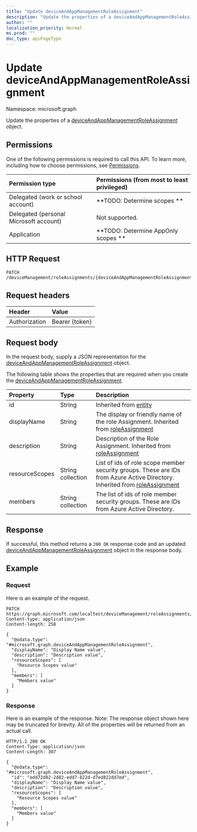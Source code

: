 ```yaml
---
title: "Update deviceAndAppManagementRoleAssignment"
description: "Update the properties of a deviceAndAppManagementRoleAssignment object."
author: ""
localization_priority: Normal
ms.prod: ""
doc_type: apiPageType
---
```


# Update deviceAndAppManagementRoleAssignment

Namespace: microsoft.graph

Update the properties of a [deviceAndAppManagementRoleAssignment](../resources/deviceandappmanagementroleassignment.md) object.

## Permissions
One of the following permissions is required to call this API. To learn more, including how to choose permissions, see [Permissions](/concepts/permissions-reference.md).

|Permission type|Permissions (from most to least privileged)|
|:---|:---|
|Delegated (work or school account)|**TODO: Determine scopes **|
|Delegated (personal Microsoft account)|Not supported.|
|Application|**TODO: Determine AppOnly scopes **|

## HTTP Request
<!-- {
  "blockType": "ignored"
}
-->
``` http
PATCH /deviceManagement/roleAssignments/{deviceAndAppManagementRoleAssignmentId}
```

## Request headers
|Header|Value|
|:---|:---|
|Authorization|Bearer {token}|

## Request body
In the request body, supply a JSON representation for the [deviceAndAppManagementRoleAssignment](../resources/deviceandappmanagementroleassignment.md) object.

The following table shows the properties that are required when you create the [deviceAndAppManagementRoleAssignment](../resources/deviceandappmanagementroleassignment.md).

|Property|Type|Description|
|:---|:---|:---|
|id|String| Inherited from [entity](../resources/entity.md)|
|displayName|String|The display or friendly name of the role Assignment. Inherited from [roleAssignment](../resources/roleassignment.md)|
|description|String|Description of the Role Assignment. Inherited from [roleAssignment](../resources/roleassignment.md)|
|resourceScopes|String collection|List of ids of role scope member security groups.  These are IDs from Azure Active Directory. Inherited from [roleAssignment](../resources/roleassignment.md)|
|members|String collection|The list of ids of role member security groups. These are IDs from Azure Active Directory.|



## Response
If successful, this method returns a `200 OK` response code and an updated [deviceAndAppManagementRoleAssignment](../resources/deviceandappmanagementroleassignment.md) object in the response body.

## Example

### Request
Here is an example of the request.
<!-- {
  "blockType": "request",
  "name": "update_deviceandappmanagementroleassignment"
}
-->
``` http
PATCH https://graph.microsoft.com/localtest/deviceManagement/roleAssignments/{deviceAndAppManagementRoleAssignmentId}
Content-type: application/json
Content-length: 258

{
  "@odata.type": "#microsoft.graph.deviceAndAppManagementRoleAssignment",
  "displayName": "Display Name value",
  "description": "Description value",
  "resourceScopes": [
    "Resource Scopes value"
  ],
  "members": [
    "Members value"
  ]
}
```

### Response
Here is an example of the response. Note: The response object shown here may be truncated for brevity. All of the properties will be returned from an actual call.
<!-- {
  "blockType": "response",
  "truncated": true
}
-->
``` http
HTTP/1.1 200 OK
Content-Type: application/json
Content-Length: 307

{
  "@odata.type": "#microsoft.graph.deviceAndAppManagementRoleAssignment",
  "id": "edd72d82-2d82-edd7-822d-d7ed822dd7ed",
  "displayName": "Display Name value",
  "description": "Description value",
  "resourceScopes": [
    "Resource Scopes value"
  ],
  "members": [
    "Members value"
  ]
}
```


